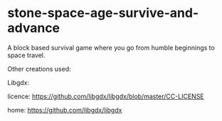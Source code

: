 # stone-space-age-survive-and-advance
A block based survival game where you go from humble beginnings to space travel.




Other creations used:


Libgdx:

licence: https://github.com/libgdx/libgdx/blob/master/CC-LICENSE

home: https://github.com/libgdx/libgdx

